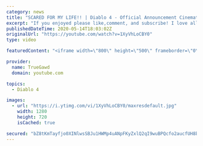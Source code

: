 ```yaml
---
category: news
title: "SCARED FOR MY LIFE!! | Diablo 4 - Official Announcement Cinematic Trailer | REACTION"
excerpt: "If you enjoyed please like,comment, and subscribe! I love all you guys help me grow! Hope yall have a great day! THANKS FOR WATCHING!"
publishedDateTime: 2020-05-14T18:03:02Z
originalUrl: "https://youtube.com/watch?v=1XyVhLoCBY0"
type: video

featuredContent: "<iframe width=\"800\" height=\"500\" frameborder=\"0\" src=\"https://www.youtube.com/embed/1XyVhLoCBY0\" allow=\"accelerometer; autoplay; encrypted-media; gyroscope; picture-in-picture\" allowfullscreen></iframe>"

provider:
  name: TrueGawd
  domain: youtube.com

topics:
  - Diablo 4

images:
  - url: "https://i.ytimg.com/vi/1XyVhLoCBY0/maxresdefault.jpg"
    width: 1280
    height: 720
    isCached: true

secured: "bZ8tKmTayfjo0XINlwsSBJu1HWMp4uANpFKyZxlQ2qI9wuBPQcfo2aucfUH8bEBQlfr4YXIiIU6NcDIh0c7qRBIyNj/xJ5+Qzw7oiQNS3qdF6OLm4cS4ux3SeNUvcKmXhyskUpKNlOJ2vF1vp+PbNK+Qd3S4tVLXCiVPLQqoZEqUVACf4HcDb/uVJY6gedTsjyjdO5+i5Jc4wLkemQCg5RavEbMj2rrTotQiu4hEwm2luqcIQmiTFOaM8mXLjJG3iq1G2JnlbDH+dj4bQt4DT0Qu9Tr5wa9U7xHWhHgHYOHJP5JbTIeIMtGsE7fbAxJ1nW1oAJilQUKQANG9iEM85SeKVYktWx5nF3GM0ZuHYivgrogWBZ3gHpMiUrjU9YsidQVvIAzRL4L/W5hs3TDuuee20q21vmW41yP6KzGCXAiU+H3MHbrKxEzzbhEOiCom;gKVFQbka8iqgHkSncZxX1w=="
---
```


